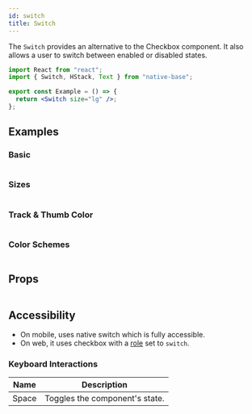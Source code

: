 ```yaml
---
id: switch
title: Switch
---
```


The `Switch` provides an alternative to the Checkbox component. It also allows a user to switch between enabled or disabled states.

```jsx isShowcase
import React from "react";
import { Switch, HStack, Text } from "native-base";

export const Example = () => {
  return <Switch size="lg" />;
};
```

## Examples

### Basic

```ComponentSnackPlayer path=components,primitives,Switch,Basic.tsx

```

### Sizes

```ComponentSnackPlayer path=components,primitives,Switch,Sizes.tsx

```

### Track & Thumb Color

```ComponentSnackPlayer path=components,primitives,Switch,SwitchBgColor.tsx

```

### Color Schemes

```ComponentSnackPlayer path=components,primitives,Switch,ColorSchemes.tsx

```

## Props

```ComponentPropTable path=primitives,Switch,index.tsx showStylingProps=true

```

## Accessibility

- On mobile, uses native switch which is fully accessible.
- On web, it uses checkbox with a [role](https://www.w3.org/TR/wai-aria-1.2/#switch) set to `switch`.

### Keyboard Interactions

| Name  | Description                    |
| ----- | ------------------------------ |
| Space | Toggles the component's state. |
